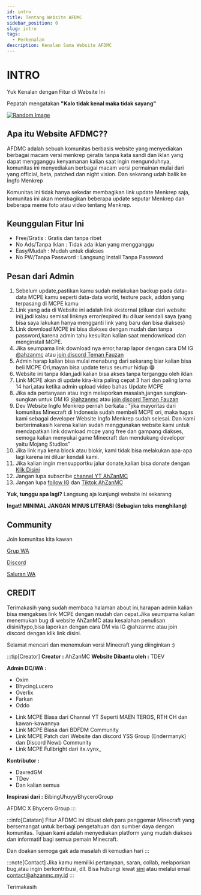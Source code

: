 ```yaml
---
id: intro
title: Tentang Website AFDMC
sidebar_position: 0
slug: intro
tags:
  - Perkenalan
description: Kenalan Sama Website AFDMC
---
```


# INTRO

Yuk Kenalan dengan Fitur di Website Ini

Pepatah mengatakan **"Kalo tidak kenal maka tidak sayang"**

[![Random Image](https://imapi.ingfomenkrep.my.id/random-image-url)](https://imapi.ingfomenkrep.my.id/random-link)

## Apa itu Website AFDMC??
AFDMC adalah sebuah komunitas berbasis website yang menyediakan berbagai macam versi menkrep geratis tanpa kata sandi dan iklan yang dapat mengganggu kenyamanan kalian saat ingin mengunduhnya, komunitas ini menyediakan berbagai macam versi permainan mulai dari yang official, beta, patched dan night vision. Dan sekarang udah balik ke Ingfo Menkrep

Komunitas ini tidak hanya sekedar membagikan link update Menkrep saja, komunitas ini akan membagikan beberapa update seputar Menkrep dan beberapa meme foto atau video tentang Menkrep.

## Keunggulan Fitur Ini
- Free/Gratis : Gratis dan tanpa ribet
- No Ads/Tanpa Iklan : Tidak ada iklan yang mengganggu
- Easy/Mudah : Mudah untuk diakses
- No PW/Tanpa Password : Langsung Install Tanpa Password

## Pesan dari Admin

1. Sebelum update,pastikan kamu sudah melakukan backup pada data-data MCPE kamu seperti data-data world, texture pack, addon yang terpasang di MCPE kamu
2. Link yang ada di Website ini adalah link eksternal (diluar dari website ini),jadi kalau semisal linknya error/expired itu diluar kendali saya (yang bisa saya lakukan hanya mengganti link yang baru dan bisa diakses)
3. Link download MCPE ini bisa diakses dengan mudah dan tanpa password,karena admin tahu kesulitan kalian saat mendownload dan menginstall MCPE.
4. Jika seumpama link download nya error,harap lapor dengan cara DM IG [@ahzanmc](https://www.instagram.com/ahzanmc/) atau [join discord Teman Fauzan](https://ahzanmc.my.id/discord)
5. Admin harap kalian bisa mulai menabung dari sekarang biar kalian bisa beli MCPE Ori,mayan bisa update terus seumur hidup 😁
6. Website ini tanpa iklan,jadi kalian bisa akses tanpa terganggu oleh iklan
7. Link MCPE akan di update kira-kira paling cepat 3 hari dan paling lama 14 hari,atau ketika admin upload video bahas Update MCPE
8. Jika ada pertanyaan atau ingin melaporkan masalah,jangan sungkan-sungkan untuk DM IG [@ahzanmc](https://www.instagram.com/ahzanmc/) atau [join discord Teman Fauzan](https://ahzanmc.my.id/discord)
9. Dev Website Ingfo Menkrep pernah berkata : "jika mayoritas dari komunitas Minecraft di Indonesia sudah membeli MCPE ori, maka tugas kami sebagai developer Website Ingfo Menkrep sudah selesai. Dan kami berterimakasih karena kalian sudah menggunakan website kami untuk mendapatkan link download mcpe yang free dan gampang diakses, semoga kalian menyukai game Minecraft dan mendukung developer yaitu Mojang Studios"
10. Jika link nya kena block atau blokir, kami tidak bisa melakukan apa-apa lagi karena ini diluar kendali kami.
11. Jika kalian ingin mensupportku jalur donate,kalian bisa donate dengan [Klik Disini](https://saweria.co/AhZanMC)
12. Jangan lupa subscribe [channel YT AhZanMC](https://youtube.com/@AhZanMC)
13. Jangan lupa [follow IG](https://instagram.com/ahzanmc) dan [Tiktok AhZanMC](https://www.tiktok.com/@ahzanmc)


**Yuk, tunggu apa lagi?** Langsung aja kunjungi website ini sekarang

**Ingat! MINIMAL JANGAN MINUS LITERASI (Sebagian teks menghilang)**

## Community

Join komunitas kita kawan

[Grup WA](https://ingfomenkrep.my.id/grup-wa)

[Discord](https://ingfomenkrep.my.id/discord)

[Saluran WA](https://ingfomenkrep.my.id/saluran-wa)

## CREDIT

Terimakasih yang sudah membaca halaman about ini,harapan admin kalian bisa mengakses link MCPE dengan mudah dan cepat.Jika seumpama kalian menemukan bug di website AhZanMC atau kesalahan penulisan disini/typo,bisa laporkan dengan cara DM via IG @ahzanmc atau join discord dengan klik link disini.

Selamat mencari dan menemukan versi Minecraft yang diinginkan :)

:::tip[Creator]
**Creator :** AhZanMC
**Website Dibantu oleh :** TDEV

**Admin DC/WA :**
- Oxim
- BhycingLucero
- Overlix
- Farkan
- Oddo

* Link MCPE Biasa dari Channel YT Seperti MAEN TEROS, RTH CH dan kawan-kawannya
* Link MCPE Biasa dari BDFDM Community
* Link MCPE Patch dari Website dan discord YSS Group (Endermanyk) dan Discord Newb Community
* Link MCPE Fullbright dari itx.vynx_

**Kontributor :**
- DaxredGM
- TDev
- Dan kalian semua

**Inspirasi dari :** BibingUhuyy/BhyceroGroup

AFDMC X Bhycero Group
:::

:::info[Catatan]
Fitur AFDMC ini dibuat oleh para penggemar Minecraft yang bersemangat untuk berbagi pengetahuan dan sumber daya dengan komunitas. Tujuan kami adalah menyediakan platform yang mudah diakses dan informatif bagi semua pemain Minecraft.

Dan doakan semoga gak ada masalah di kemudian hari
:::

:::note[Contact]
Jika kamu memiliki pertanyaan, saran, collab, melaporkan bug,atau ingin berkontribusi, dll. Bisa hubungi lewat [sini](https://contact.ingfomenkrep.my.id/) atau melalui email contact@ahzanmc.my.id
:::

Terimakasih


